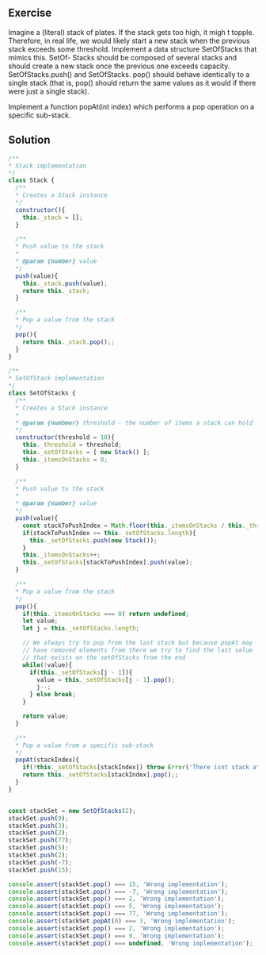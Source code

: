 ## Exercise

Imagine a (literal) stack of plates. If the stack gets too high, it migh t topple. Therefore, in real life, we would likely start a new stack when the previous stack exceeds some threshold. Implement a data structure SetOfStacks that mimics this. SetOf- Stacks should be composed of several stacks and should create a new stack once the previous one exceeds capacity. SetOfStacks.push() and SetOfStacks. pop() should behave identically to a single stack (that is, pop() should return the same values as it would if there were just a single stack).

Implement a function popAt(int index) which performs a pop operation on a specific sub-stack.

## Solution

```js
/**
* Stack implementation
*/
class Stack {
  /**
  * Creates a Stack instance
  */
  constructor(){
    this._stack = [];
  }

  /**
  * Push value to the stack
  *
  * @param {number} value
  */
  push(value){
    this._stack.push(value);
    return this._stack;
  }

  /**
  * Pop a value from the stack
  */
  pop(){
    return this._stack.pop();;
  }
}

/**
* SetOfStack implementation
*/
class SetOfStacks {
  /**
  * Creates a Stack instance
  *
  * @param {numbmer} threshold - the number of items a stack can hold
  */
  constructor(threshold = 10){
    this._threshold = threshold;
    this._setOfStacks = [ new Stack() ];
    this._itemsOnStacks = 0;
  }

  /**
  * Push value to the stack
  *
  * @param {number} value
  */
  push(value){
    const stackToPushIndex = Math.floor(this._itemsOnStacks / this._threshold);
    if(stackToPushIndex >= this._setOfStacks.length){
      this._setOfStacks.push(new Stack());
    }
    this._itemsOnStacks++;
    this._setOfStacks[stackToPushIndex].push(value);
  }

  /**
  * Pop a value from the stack
  */
  pop(){
    if(this._itemsOnStacks === 0) return undefined;
    let value;
    let j = this._setOfStacks.length;

    // We always try to pop from the last stack but because popAt may
    // have removed elements from there we try to find the last value
    // that exists on the setOfStacks from the end
    while(!value){
      if(this._setOfStacks[j - 1]){
        value = this._setOfStacks[j - 1].pop();
        j--;
      } else break;
    }

    return value;
  }

  /**
  * Pop a value from a specific sub-stack
  */
  popAt(stackIndex){
    if(!this._setOfStacks[stackIndex]) throw Error('There isnt stack at this position');
    return this._setOfStacks[stackIndex].pop();;
  }
}


const stackSet = new SetOfStacks(2);
stackSet.push(9);
stackSet.push(3);
stackSet.push(2);
stackSet.push(77);
stackSet.push(5);
stackSet.push(2);
stackSet.push(-7);
stackSet.push(15);

console.assert(stackSet.pop() === 15, 'Wrong implementation');
console.assert(stackSet.pop() === -7, 'Wrong implementation');
console.assert(stackSet.pop() === 2, 'Wrong implementation');
console.assert(stackSet.pop() === 5, 'Wrong implementation');
console.assert(stackSet.pop() === 77, 'Wrong implementation');
console.assert(stackSet.popAt(0) === 3, 'Wrong implementation');
console.assert(stackSet.pop() === 2, 'Wrong implementation');
console.assert(stackSet.pop() === 9, 'Wrong implementation');
console.assert(stackSet.pop() === undefined, 'Wrong implementation');
```
